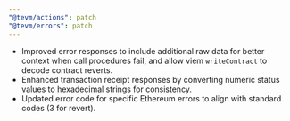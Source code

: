 ```yaml
---
"@tevm/actions": patch
"@tevm/errors": patch
---
```


- Improved error responses to include additional raw data for better context when call procedures fail, and allow viem `writeContract` to decode contract reverts.
- Enhanced transaction receipt responses by converting numeric status values to hexadecimal strings for consistency.
- Updated error code for specific Ethereum errors to align with standard codes (3 for revert).
